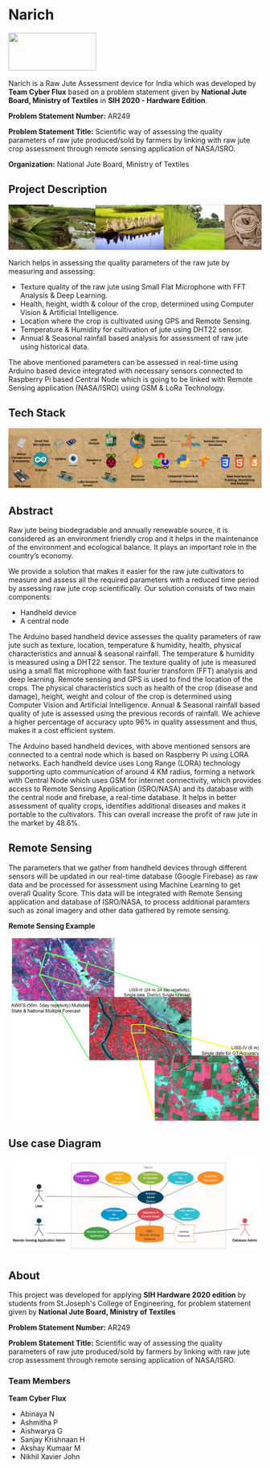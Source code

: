 # Narich

<image src="images/logo.png" height=75 width=175/>

Narich is a Raw Jute Assessment device for India which was developed by **Team Cyber Flux** based on a problem statement given by **National Jute Board, Ministry of Textiles** in **SIH 2020 - Hardware Edition**. 

**Problem Statement Number:** AR249

**Problem Statement Title:** Scientific way of assessing the quality parameters of raw jute produced/sold by farmers by linking with raw jute crop assessment through remote sensing application of NASA/ISRO.

**Organization:** National Jute Board, Ministry of Textiles

## Project Description

![jute](images/crops.png)

Narich helps in assessing the quality parameters of the raw jute by measuring and assessing:

* Texture quality of the raw jute using Small Flat Microphone with FFT Analysis & Deep Learning.
* Health, height, width & colour of the crop, determined using Computer Vision & Artificial Intelligence.
* Location where the crop is cultivated using GPS and Remote Sensing.
* Temperature & Humidity for cultivation of jute using DHT22 sensor.
* Annual & Seasonal rainfall based analysis for assessment of raw jute using historical data.

The above mentioned parameters can be assessed in real-time using Arduino based device integrated with necessary sensors
connected to Raspberry Pi based Central Node which is going to be linked with Remote Sensing application (NASA/ISRO) using GSM & LoRa
Technology.

## Tech Stack

![techstack](images/tech_stack.png)

## Abstract

Raw jute being biodegradable and annually renewable source, it is considered as an environment friendly crop and it helps in the maintenance of the environment and ecological balance. It plays an important role in the country’s economy. 

We provide a solution that makes it easier for the raw jute cultivators to measure and assess all the required parameters with a reduced time period by assessing raw jute crop scientifically. Our solution consists of two main components: 

* Handheld device
* A central node 

The Arduino based handheld device assesses the quality parameters of raw jute such as texture, location, temperature & humidity, health, physical characteristics and annual & seasonal rainfall. The temperature & humidity is measured using a DHT22 sensor. The texture quality of jute is measured using a small flat microphone with fast fourier transform (FFT) analysis and deep learning. Remote sensing and GPS is used to find the location of the crops. The physical characteristics such as health of the crop (disease and damage), height, weight and colour of the crop is determined using Computer Vision and Artificial Intelligence. Annual & Seasonal rainfall based quality of jute is assessed using the previous records of rainfall. We achieve a higher percentage of accuracy upto 96% in quality assessment and thus, makes it a cost efficient system. 

The Arduino based handheld devices, with above mentioned sensors are connected to a central node which is based on Raspberry Pi using  LORA networks. Each handheld device uses Long Range (LORA) technology supporting upto communication of around 4 KM radius, forming a network with Central Node which uses GSM for internet connectivity, which provides access to Remote Sensing Application (ISRO/NASA) and its database with the central node and firebase, a real-time database. It helps in better assessment of quality crops, identifies additional diseases and makes it portable to the cultivators. This can overall increase the profit of raw jute in the market by 48.6%.

## Remote Sensing 

The parameters that we gather from handheld devices through different sensors will be updated in our real-time database (Google Firebase) as raw data and be processed for assessment using Machine Learning to get overall Quality Score. This data will be integrated with Remote Sensing application and database of ISRO/NASA, to process additional paramters such as zonal imagery and other data gathered by remote sensing.   

**Remote Sensing Example**

![remotesensingexample](images/ISRO_remote_sensing.jpg)

## Use case Diagram

![usecase](images/use_case.png)

## About

This project was developed for applying **SIH Hardware 2020 edition** by students from St.Joseph's College of Engineering, for problem statement given by **National Jute Board, Ministry of Textiles**

**Problem Statement Number:** AR249

**Problem Statement Title:** Scientific way of assessing the quality parameters of raw jute produced/sold by farmers by linking with raw jute crop assessment through remote sensing application of NASA/ISRO.

### Team Members

**Team Cyber Flux**

* Abinaya N
* Ashmitha P
* Aishwarya G
* Sanjay Krishnaan H
* Akshay Kumaar M
* Nikhil Xavier John